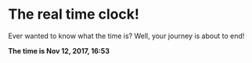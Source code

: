 # The real time clock!

Ever wanted to know what the time is? Well, your journey is about to end!

**The time is Nov 12, 2017, 16:53**